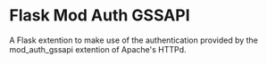 # Flask Mod Auth GSSAPI


A Flask extention to make use of the authentication provided by the
mod_auth_gssapi extention of Apache's HTTPd.
